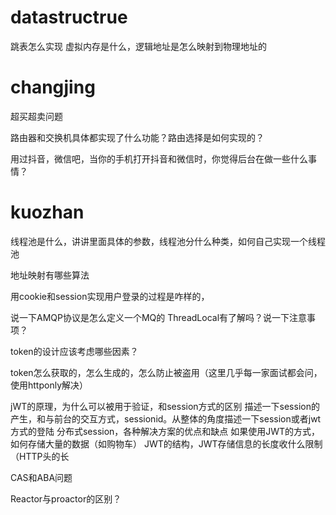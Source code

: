 # datastructrue
跳表怎么实现
虚拟内存是什么，逻辑地址是怎么映射到物理地址的

# changjing

超买超卖问题

路由器和交换机具体都实现了什么功能？路由选择是如何实现的？

用过抖音，微信吧，当你的手机打开抖音和微信时，你觉得后台在做一些什么事情？

# kuozhan

线程池是什么，讲讲里面具体的参数，线程池分什么种类，如何自己实现一个线程池

地址映射有哪些算法


用cookie和session实现用户登录的过程是咋样的，

说一下AMQP协议是怎么定义一个MQ的
ThreadLocal有了解吗？说一下注意事项？

token的设计应该考虑哪些因素？

token怎么获取的，怎么生成的，怎么防止被盗用（这里几乎每一家面试都会问，使用httponly解决）

jWT的原理，为什么可以被用于验证，和session方式的区别
描述一下session的产生，和与前台的交互方式，sessionid。从整体的角度描述一下session或者jwt方式的登陆
分布式session，各种解决方案的优点和缺点
如果使用JWT的方式，如何存储大量的数据（如购物车）
JWT的结构，JWT存储信息的长度收什么限制（HTTP头的长

CAS和ABA问题

Reactor与proactor的区别？
